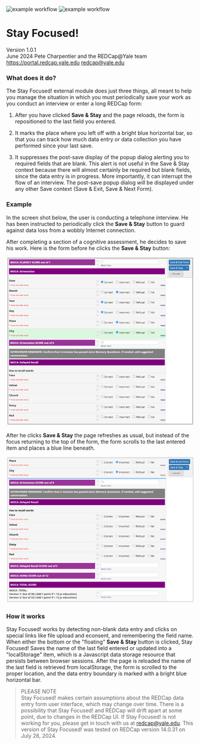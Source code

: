 ![example workflow](https://github.com/criwebtools/Stay-Focused/actions/workflows/codeql-analysis.yml/badge.svg)
![example workflow](https://github.com/criwebtools/Stay-Focused/actions/workflows/sonarcloud.yml/badge.svg)

# Stay Focused!
Version 1.0.1   
June 2024  Pete Charpentier and the REDCap@Yale team  
https://portal.redcap.yale.edu
redcap@yale.edu

### What does it do?
The Stay Focused! external module does just three things, all meant to help you manage the situation 
in which you must periodically save your work as you conduct an interview or enter a long REDCap form:
1. After you have clicked **Save & Stay** and the page reloads, the form is repositioned to the last field you entered.  

2. It marks the place where you left off with a bright blue horizontal bar, so that you can track
how much data entry or data collection you have performed since your last save.

3. It suppresses the post-save display of the popup dialog alerting you to required fields that are blank.
This alert is not useful in the Save & Stay context because there will almost certainly be required but blank fields,
since the data entry is in progress. More importantly, it can interrupt the flow of an interview. 
The post-save popup dialog *will* be displayed under any other Save context (Save & Exit, Save & Next Form).

### Example
In the screen shot below, the user is conducting a telephone interview. He has been instructed to periodically click the
**Save & Stay** button to guard against data loss from a wobbly Internet connection.

After completing a section of a cognitive assessment, he decides to save his work. Here is the form before he clicks
the **Save & Stay** button: 

<img src="./images/stay_focused_before_save.png" alt="image of form before save and stay" />

After he clicks **Save & Stay** the page refreshes as usual, but instead of
the focus returning to the top of the form, the form scrolls
to the last entered item and places a blue line beneath.

<img src="./images/stay_focused_after_save.png" alt="image of form after page reload following save and stay" />

### How it works
Stay Focused! works by detecting non-blank data entry and clicks on special links like file upload and econsent, and remembering the field name. 
When either the bottom or the "floating" **Save & Stay** button is clicked, Stay Focused! Saves the name of the last field entered or updated into a "localStorage" item, which is a Javascript data storage resource that persists between browser sessions. 
After the page is reloaded the name of the last field is retrieved from localStorage, the form is scrolled to the proper
location, and the data entry boundary is marked with a bright blue horizontal bar.

> PLEASE NOTE  
> Stay Focused! makes certain assumptions about the REDCap data entry form user interface, which may change over time. There is a possibility that Stay Focused! and REDCap will drift apart at some point, due to changes in the REDCap UI. If Stay Focused! is not working for you, please get in touch with us at redcap@yale.edu. This version of Stay Focused! was tested on REDCap version 14.0.31 on July 28, 2024.

